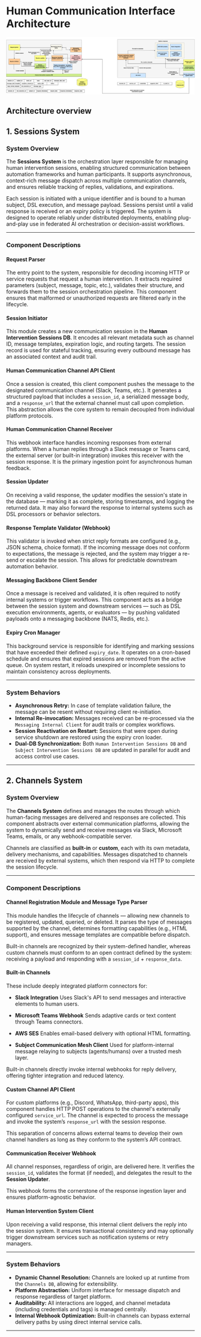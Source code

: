 # Human Communication Interface Architecture

![human-interface](../images/communication-human-interface.png)

## Architecture overview

## 1. Sessions System

### System Overview

The **Sessions System** is the orchestration layer responsible for managing human intervention sessions, enabling structured communication between automation frameworks and human participants. It supports asynchronous, context-rich message dispatch across multiple communication channels, and ensures reliable tracking of replies, validations, and expirations.

Each session is initiated with a unique identifier and is bound to a human subject, DSL execution, and message payload. Sessions persist until a valid response is received or an expiry policy is triggered. The system is designed to operate reliably under distributed deployments, enabling plug-and-play use in federated AI orchestration or decision-assist workflows.

---

### Component Descriptions

#### **Request Parser**

The entry point to the system, responsible for decoding incoming HTTP or service requests that request a human intervention. It extracts required parameters (subject, message, topic, etc.), validates their structure, and forwards them to the session orchestration pipeline. This component ensures that malformed or unauthorized requests are filtered early in the lifecycle.

#### **Session Initiator**

This module creates a new communication session in the **Human Intervention Sessions DB**. It encodes all relevant metadata such as channel ID, message templates, expiration logic, and routing targets. The session record is used for stateful tracking, ensuring every outbound message has an associated context and audit trail.

#### **Human Communication Channel API Client**

Once a session is created, this client component pushes the message to the designated communication channel (Slack, Teams, etc.). It generates a structured payload that includes a `session_id`, a serialized message body, and a `response_url` that the external channel must call upon completion. This abstraction allows the core system to remain decoupled from individual platform protocols.

#### **Human Communication Channel Receiver**

This webhook interface handles incoming responses from external platforms. When a human replies through a Slack message or Teams card, the external server (or built-in integration) invokes this receiver with the session response. It is the primary ingestion point for asynchronous human feedback.

#### **Session Updater**

On receiving a valid response, the updater modifies the session's state in the database — marking it as complete, storing timestamps, and logging the returned data. It may also forward the response to internal systems such as DSL processors or behavior selectors.

#### **Response Template Validator (Webhook)**

This validator is invoked when strict reply formats are configured (e.g., JSON schema, choice format). If the incoming message does not conform to expectations, the message is rejected, and the system may trigger a re-send or escalate the session. This allows for predictable downstream automation behavior.

#### **Messaging Backbone Client Sender**

Once a message is received and validated, it is often required to notify internal systems or trigger workflows. This component acts as a bridge between the session system and downstream services — such as DSL execution environments, agents, or evaluators — by pushing validated payloads onto a messaging backbone (NATS, Redis, etc.).

#### **Expiry Cron Manager**

This background service is responsible for identifying and marking sessions that have exceeded their defined `expiry_date`. It operates on a cron-based schedule and ensures that expired sessions are removed from the active queue. On system restart, it reloads unexpired or incomplete sessions to maintain consistency across deployments.

---

### System Behaviors

* **Asynchronous Retry:** In case of template validation failure, the message can be resent without requiring client re-initiation.
* **Internal Re-invocation:** Messages received can be re-processed via the `Messaging Internal Client` for audit trails or complex workflows.
* **Session Reactivation on Restart:** Sessions that were open during service shutdown are restored using the expiry cron loader.
* **Dual-DB Synchronization:** Both `Human Intervention Sessions DB` and `Subject Intervention Sessions DB` are updated in parallel for audit and access control use cases.

---

## 2. Channels System

### System Overview

The **Channels System** defines and manages the routes through which human-facing messages are delivered and responses are collected. This component abstracts over external communication platforms, allowing the system to dynamically send and receive messages via Slack, Microsoft Teams, emails, or any webhook-compatible server.

Channels are classified as **built-in** or **custom**, each with its own metadata, delivery mechanisms, and capabilities. Messages dispatched to channels are received by external systems, which then respond via HTTP to complete the session lifecycle.

---

### Component Descriptions

#### **Channel Registration Module and Message Type Parser**

This module handles the lifecycle of channels — allowing new channels to be registered, updated, queried, or deleted. It parses the type of messages supported by the channel, determines formatting capabilities (e.g., HTML support), and ensures message templates are compatible before dispatch.

Built-in channels are recognized by their system-defined handler, whereas custom channels must conform to an open contract defined by the system: receiving a payload and responding with a `session_id` + `response_data`.

#### **Built-in Channels**

These include deeply integrated platform connectors for:

* **Slack Integration**
  Uses Slack's API to send messages and interactive elements to human users.

* **Microsoft Teams Webhook**
  Sends adaptive cards or text content through Teams connectors.

* **AWS SES**
  Enables email-based delivery with optional HTML formatting.

* **Subject Communication Mesh Client**
  Used for platform-internal message relaying to subjects (agents/humans) over a trusted mesh layer.

Built-in channels directly invoke internal webhooks for reply delivery, offering tighter integration and reduced latency.

#### **Custom Channel API Client**

For custom platforms (e.g., Discord, WhatsApp, third-party apps), this component handles HTTP POST operations to the channel's externally configured `service_url`. The channel is expected to process the message and invoke the system’s `response_url` with the session response.

This separation of concerns allows external teams to develop their own channel handlers as long as they conform to the system’s API contract.

#### **Communication Receiver Webhook**

All channel responses, regardless of origin, are delivered here. It verifies the `session_id`, validates the format (if needed), and delegates the result to the **Session Updater**.

This webhook forms the cornerstone of the response ingestion layer and ensures platform-agnostic behavior.

#### **Human Intervention System Client**

Upon receiving a valid response, this internal client delivers the reply into the session system. It ensures transactional consistency and may optionally trigger downstream services such as notification systems or retry managers.

---

### System Behaviors

* **Dynamic Channel Resolution:** Channels are looked up at runtime from the `Channels DB`, allowing for extensibility.
* **Platform Abstraction:** Uniform interface for message dispatch and response regardless of target platform.
* **Auditability:** All interactions are logged, and channel metadata (including credentials and tags) is managed centrally.
* **Internal Webhook Optimization:** Built-in channels can bypass external delivery paths by using direct internal service calls.

---

